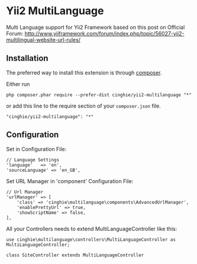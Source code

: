 # Yii2 MultiLanguage
Multi Language support for Yii2 Framework based on this post on Official Forum: http://www.yiiframework.com/forum/index.php/topic/56027-yii2-multilingual-website-url-rules/

Installation
------------

The preferred way to install this extension is through [composer](http://getcomposer.org/download/).

Either run

```
php composer.phar require --prefer-dist cinghie/yii2-multilanguage "*"
```

or add this line to the require section of your `composer.json` file.

```
"cinghie/yii2-multilanguage": "*"
```

Configuration
-----------------

Set in Configuration File:

```
// Language Settings
'language'   => 'en',
'sourceLanguage' => 'en_GB',
```

Set URL Manager in 'component' Configuration File:

```
// Url Manager
'urlManager' => [
    'class' => 'cinghie\multilanguage\components\AdvancedUrlManager',
    'enablePrettyUrl' => true,
    'showScriptName' => false,
],
```

All your Controllers needs to extend MultiLanguageController like this:

```
use cinghie\multilanguage\controllers\MultiLanguageController as MultiLanguageController;

class SiteController extends MultiLanguageController
```
